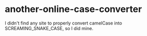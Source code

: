# another-online-case-converter
I didn't find any site to properly convert camelCase into SCREAMING_SNAKE_CASE, so I did mine.
